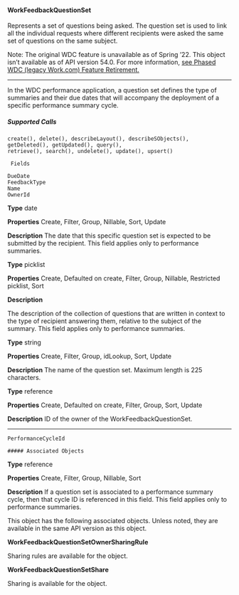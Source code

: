 #### WorkFeedbackQuestionSet

Represents a set of questions being asked. The question set is used to link all the individual requests where different recipients were
asked the same set of questions on the same subject.

Note: The original WDC feature is unavailable as of Spring ’22. This object isn’t available as of API version 54.0. For more information,
[see Phased WDC (legacy Work.com) Feature Retirement.](https://help.salesforce.com/s/articleView?id=000356306&type=1&language=en_US)


-----

In the WDC performance application, a question set defines the type of summaries and their due dates that will accompany the deployment
of a specific performance summary cycle.

##### Supported Calls
```
create(), delete(), describeLayout(), describeSObjects(), getDeleted(), getUpdated(), query(),
retrieve(), search(), undelete(), update(), upsert()

 Fields

```
```
DueDate
FeedbackType
Name
OwnerId

```

**Type**
date

**Properties**
Create, Filter, Group, Nillable, Sort, Update

**Description**
The date that this specific question set is expected to be submitted by the
recipient. This field applies only to performance summaries.

**Type**
picklist

**Properties**
Create, Defaulted on create, Filter, Group, Nillable, Restricted picklist, Sort

**Description**

The description of the collection of questions that are written in context to the
type of recipient answering them, relative to the subject of the summary. This
field applies only to performance summaries.

**Type**
string

**Properties**
Create, Filter, Group, idLookup, Sort, Update

**Description**
The name of the question set. Maximum length is 225 characters.

**Type**
reference

**Properties**
Create, Defaulted on create, Filter, Group, Sort, Update

**Description**
ID of the owner of the WorkFeedbackQuestionSet.


-----

```
PerformanceCycleId

##### Associated Objects

```

**Type**
reference

**Properties**
Create, Filter, Group, Nillable, Sort

**Description**
If a question set is associated to a performance summary cycle, then that cycle
ID is referenced in this field. This field applies only to performance summaries.


This object has the following associated objects. Unless noted, they are available in the same API version as this object.

**WorkFeedbackQuestionSetOwnerSharingRule**

Sharing rules are available for the object.

**WorkFeedbackQuestionSetShare**

Sharing is available for the object.
